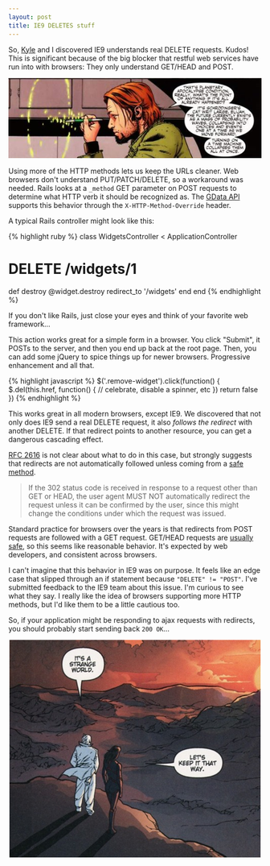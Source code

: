 ```yaml
---
layout: post
title: IE9 DELETES stuff
---
```


So, [Kyle](http://twitter.com/kneath) and I discovered IE9 understands
real DELETE requests.  Kudos!  This is significant because of the big
blocker that restful web services have run into with browsers: They only
understand GET/HEAD and POST.  

<center>
<a href="http://en.wikipedia.org/wiki/Planetary_(comics)">
<img src="/images/2011/timetravel.jpg" />
</a>
</center>

Using more of the HTTP methods lets us keep the URLs cleaner.  Web 
browsers don't understand PUT/PATCH/DELETE, so a workaround was needed.  Rails looks at a 
`_method` GET parameter on POST requests to determine what HTTP verb it should
be recognized as.  The [GData API](http://code.google.com/apis/gdata/docs/2.0/basics.html#UpdatingEntry)
supports this behavior through the `X-HTTP-Method-Override` header.

A typical Rails controller might look like this:

{% highlight ruby %}
class WidgetsController < ApplicationController
  # DELETE /widgets/1
  def destroy
    @widget.destroy
    redirect_to '/widgets'
  end
end
{% endhighlight %}

If you don't like Rails, just close your eyes and think of your favorite
web framework...

This action works great for a simple form in a browser.  You click
"Submit",
it POSTs to the server, and then you end up back at the root page.
Then, you can add some jQuery to spice things up for newer browsers.
Progressive enhancement and all that.

{% highlight javascript %}
$('.remove-widget').click(function() {
  $.del(this.href, function() {
    // celebrate, disable a spinner, etc
  })
  return false
})
{% endhighlight %}

This works great in all modern browsers, except IE9.  We discovered that not
only does IE9 send a real DELETE request, it also _follows the redirect_
with another DELETE.  If that redirect points to another resource, you
can get a dangerous cascading effect.

[RFC 2616][RFC 2616] is not clear about what to do in this case, but strongly
suggests that redirects are not automatically followed unless coming
from a [safe method](http://www.w3.org/Protocols/rfc2616/rfc2616-sec9.html).

> If the 302 status code is received in response to a request other than GET 
> or HEAD, the user agent MUST NOT automatically redirect the request unless
> it can be confirmed by the user, since this might change the conditions under
> which the request was issued.

[RFC 2616]: http://tools.ietf.org/html/rfc2616#section-10.3.3

Standard practice for browsers over the years is that redirects from
POST requests are followed with a GET request.  GET/HEAD requests are
[usually safe][google web accelerator], so this seems like reasonable
behavior.  It's expected by web developers, and consistent across
browsers.

I can't imagine that this behavior in IE9 was on purpose.  It feels like
an edge case that slipped through an if statement because `"DELETE" !=
"POST"`.  I've submitted feedback to the IE9 team about this issue.  I'm curious
to see what they say.  I really like the idea of browsers supporting
more HTTP methods, but I'd like them to be a little cautious too.  

So, if your application might be responding to ajax requests with
redirects, you should probably start sending back `200 OK`...

<center>
<a href="http://en.wikipedia.org/wiki/Planetary_(comics)">
<img src="/images/2011/strangeworld.jpg" />
</a>
</center>

[google web accelerator]: http://37signals.com/svn/archives2/google_web_accelerator_hey_not_so_fast_an_alert_for_web_app_designers.php
[p]: http://en.wikipedia.org/wiki/Planetary_(comics)
